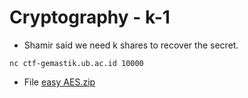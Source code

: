 # Cryptography - k-1
* Shamir said we need k shares to recover the secret.
```
nc ctf-gemastik.ub.ac.id 10000
```
* File [easy AES.zip](https://github.com/aceptriana/CTF-Gemastik2023/raw/main/Cryptography/k-1.zip)
